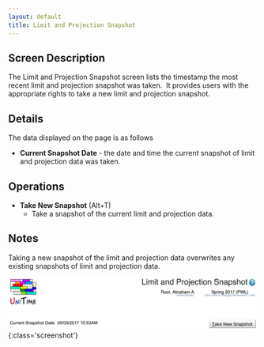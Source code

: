 ```yaml
---
layout: default
title: Limit and Projection Snapshot
---
```



## Screen Description

The Limit and Projection Snapshot screen lists the timestamp the most recent limit and projection snapshot was taken.  It provides users with the appropriate rights to take a new limit and projection snapshot.

## Details

The data displayed on the page is as follows

* **Current Snapshot Date** - the date and time the current snapshot of limit and projection data was taken.

## Operations

* **Take New Snapshot** (Alt+T)
	* Take a snapshot of the current limit and projection data.

## Notes

Taking a new snapshot of the limit and projection data overwrites any existing snapshots of limit and projection data.


![Limit and Projection Snapshot](images/limit-and-projection-snapshot-1.png){:class='screenshot'}
